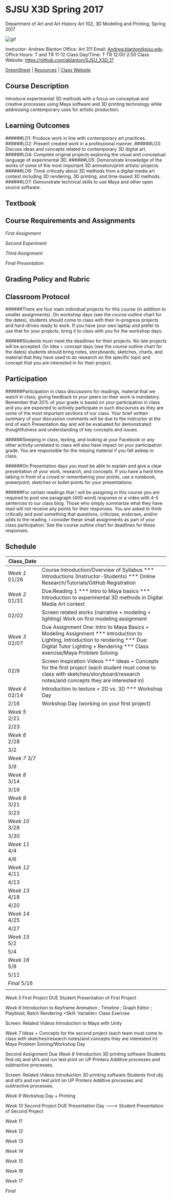 **SJSU X3D Spring 2017**
======================
Department of Art and Art History
Art 102, 3D Modeling and Printing, Spring 2017

![gif](http://i.imgur.com/TuOehiT.gif)

Instructor: Andrew Blanton
Office: Art 311
Email: Andrew.blanton@sjsu.edu
Office Hours: T and TR 11-12
Class Day/Time: T TR 12:00-2:50
Class Website: https://github.com/ablanton/SJSU_X3D_17

[GreenSheet](https://github.com/ablanton/SJSU_X3D_17/blob/master/GREENSHEET.md) 
| [Resources](https://github.com/ablanton/SJSU_X3D_17/blob/master/RESOURCES.md) 
| [Class Website](https://github.com/ablanton/SJSU_X3D_17)

Course Description
------------------
Introduce experimental 3D methods with a focus on conceptual and creative processes using Maya software and 3D printing technology while addressing contemporary uses for artistic production.

Learning Outcomes
-----------------

######LO1: Produce work in line with contemporary art practices.
######LO2: Present created work in a professional manner.
######LO3: Discuss ideas and concepts related to contemporary 3D digital art.
######LO4: Complete original projects exploring the visual and conceptual language of experimental 3D.
######LO5: Demonstrate knowledge of the works of some of the most important 3D animation/print artists/ projects.
######LO6: Think critically about 3D methods from a digital media art context including 3D rendering, 3D printing, and time-based 3D methods.
######LO7: Demonstrate technical skills to use Maya and other open source software.

Textbook
--------

Course Requirements and Assignments
-----------------------------------

*First Assignment*

*Second Experiment*

*Third Assignment*

*Final Presentation*

Grading Policy and Rubric
-------------------------

Classroom Protocol
------------------

######There are four main individual projects for this course (in addition to smaller assignments). On workshop days (see the course outline chart for the dates), students should come to class with their in-progress projects and hard-drives ready to work. If you have your own laptop and prefer to use that for your projects, bring it to class with you for the workshop days.

######Students must meet the deadlines for their projects. No late projects will be accepted. On Idea + concept days (see the course outline chart for the dates) students should bring notes, storyboards, sketches, charts, and material that they have used to do research on the specific topic and concept that you are interested in for their project.

Participation
-------------

######Participation in class discussions for readings, material that we watch in class, giving feedback to your peers on their work is mandatory. Remember that 20% of your grade is based on your participation in class and you are expected to actively participate in such discourses as they are some of the most important sections of our class. Your brief written summary of your discussion comments will be due to the instructor at the end of each Presentation day and will be evaluated for demonstrated thoughtfulness and understanding of key concepts and issues.

######Sleeping in class, texting, and looking at your Facebook or any other activity unrelated to class will also have impact on your participation grade. You are responsible for the missing material if you fall asleep in class.

######On Presentation days you must be able to explain and give a clear presentation of your work, research, and concepts. If you have a hard time talking in front of a crowd or remembering your points, use a notebook, powerpoint, sketches or bullet points for your presentations.

######For certain readings that I will be assigning in this course you are required to post one paragraph (400 word) response or a video with 4-5 sentences to our class blog. Those who simply summarize what they have read will not receive any points for their responses. You are asked to think critically and post something that questions, criticizes, endorses, and/or adds to the reading. I consider these small assignments as part of your class participation. See the course outline chart for deadlines for these responses.

Schedule
--------

| Class_Date          |                                                                                                                                                                        |
| ------------------- |----------------------------------------------------------------------------------------------------------------------------------------------------------------------|
|*Week 1* 01/26       | Course Introduction/Overview of Syllabus *** Introductions (Instructor-Students) *** Online Research/Tutorials/GitHub Registration                                     |
|*Week 2* 01/31       | Due:Reading 1 *** Intro to Maya basics *** Introduction to experimental 3D methods in Digital Media Art context                                                        |
|02/02                | Screen related works (narrative + modeling + lighting) Work on first modeling assignment                                                                               |
| *Week 3* 02/07      | Due Assignment One: Intro to Maya Basics + Modeling Assignment *** Introduction to Lighting, Introduction to rendering *** Due: Digital Tutor Lighting + Rendering *** Class exercise/Maya Problem Solving |
|02/9                 | Screen Inspiration Videos *** Ideas + Concepts for the first project (each student must come to class with sketches/storyboard/research notes/and concepts they are interested in) |
| *Week 4* 02/14      | Introduction to texture + 2D vs. 3D *** Workshop Day |
| 2/16                    | Workshop Day (working on your first project) |
| *Week 5* 2/21           |  |
| 2/23                 |  |
| *Week 6* 2/28        |  |
| 3/2                  |  |
| *Week 7* 3/7        |  |
| 3/9                 |  |
| *Week 8* 3/14        |  |
| 3/16                 |  |
| *Week 9* 3/21        |  |
| 3/23                 |  |
| *Week 10* 3/28       |  |
| 3/30                 |  |
| *Week 11* 4/4       |  |
| 4/6                 |  |
| *Week 12* 4/11       |  |
| 4/13                 |  |
| *Week 13* 4/18       |  |
| 4/20                 |  |
| *Week 14* 4/25       |  |
| 4/27                 |  |
| *Week 15* 5/2       |  |
| 5/4                 |  |
| *Week 16* 5/9       |  |
| 5/11                 |  |
| *Final*  5/16         |  |
|                  |  |

*Week 5*
First Project DUE
Student Presentation of First Project

*Week 6*
Introduction to Keyframe Animation ; Timeline ; Graph Editor ; Playblast; Batch Rendering
<Skill: Variable>
Class Exercise

Screen: Related Videos
Introduction to Maya with Unity

*Week 7*
Ideas + Concepts for the second project (each team must come to class with sketches/research notes/and concepts they are interested in)
Maya Problem Solving/Workshop Day

Second Assignment Due
*Week 8*
Introduction 3D printing software
Students find obj and stl’s and run test print on UP Printers
Additive processes and subtractive processes.

Screen: Related Videos
Introduction 3D printing software
Students find obj and stl’s and run test print on UP Printers
Additive processes and subtractive processes.

*Week 9*
Workshop Day + Printing

*Week 10*
Second Project DUE
Presentation Day ---> Student Presentation of Second Project


*Week 11*

*Week 12*

*Week 13*

*Week 14*

*Week 15*

*Week 16*

*Week 17*

*Final*